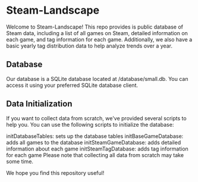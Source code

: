 # Steam-Landscape

Welcome to Steam-Landscape!
This repo provides is public database of Steam data, including a list of all games on Steam, detailed information on each game, and tag information for each game. Additionally, we also have a basic yearly tag distribution data to help analyze trends over a year.

## Database

Our database is a SQLite database located at /database/small.db. You can access it using your preferred SQLite database client.

## Data Initialization

If you want to collect data from scratch, we've provided several scripts to help you. You can use the following scripts to initialize the database:

initDatabaseTables: sets up the database tables
initBaseGameDatabase: adds all games to the database
initSteamGameDatabase: adds detailed information about each game
initSteamTagDatabase: adds tag information for each game
Please note that collecting all data from scratch may take some time.

We hope you find this repository useful!

